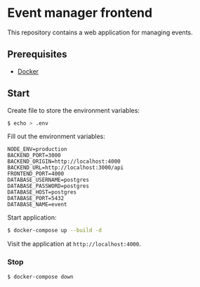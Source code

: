 # Event manager frontend

This repository contains a web application for managing events.

## Prerequisites

- [Docker](https://www.docker.com/)

## Start

Create file to store the environment variables:

```bash
$ echo > .env
```

Fill out the environment variables:

```
NODE_ENV=production
BACKEND_PORT=3000
BACKEND_ORIGIN=http://localhost:4000
BACKEND_URL=http://localhost:3000/api
FRONTEND_PORT=4000
DATABASE_USERNAME=postgres
DATABASE_PASSWORD=postgres
DATABASE_HOST=postgres
DATABASE_PORT=5432
DATABASE_NAME=event
```

Start application:

```bash
$ docker-compose up --build -d
```

Visit the application at `http://localhost:4000`.

### Stop

```bash
$ docker-compose down
```
